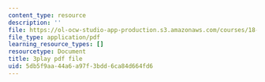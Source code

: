 ```yaml
---
content_type: resource
description: ''
file: https://ol-ocw-studio-app-production.s3.amazonaws.com/courses/18-01sc-single-variable-calculus-fall-2010/5db5f9aa44a6a97f3bdd6ca84d664fd6_R9a_NHXrBcg.pdf
file_type: application/pdf
learning_resource_types: []
resourcetype: Document
title: 3play pdf file
uid: 5db5f9aa-44a6-a97f-3bdd-6ca84d664fd6
---
```

